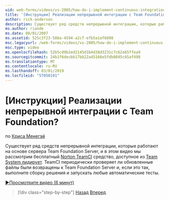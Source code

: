 ```yaml
---
uid: web-forms/videos/vs-2005/how-do-i-implement-continuous-integration-with-team-foundation
title: '[Инструкции] Реализации непрерывной интеграции с Team Foundation? | Документы Майкрософт'
author: rick-anderson
description: Существует ряд средств непрерывной интеграции, которые работают на основе сервера Team Foundation Server, и в этом видео мы рассмотрим бесплатный инструмент свободно Norton TeamCI...
ms.author: riande
ms.date: 08/01/2007
ms.assetid: 525c3f23-586a-4594-a2cf-efb5a1ef6898
msc.legacyurl: /web-forms/videos/vs-2005/how-do-i-implement-continuous-integration-with-team-foundation
msc.type: video
ms.openlocfilehash: 52b5cd9b2ed2145d1b4d38d3231c7c62a65ffea9
ms.sourcegitcommit: 24b1f6decbb17bb22a45166e5fdb0845c65af498
ms.translationtype: MT
ms.contentlocale: ru-RU
ms.lasthandoff: 03/01/2019
ms.locfileid: "57050191"
---
```

<a name="how-do-i-implement-continuous-integration-with-team-foundation"></a>[Инструкции] Реализации непрерывной интеграции с Team Foundation?
====================
по [Криса Менегэй](https://twitter.com/CMenegay)

Существует ряд средств непрерывной интеграции, которые работают на основе сервера Team Foundation Server, и в этом видео мы рассмотрим бесплатный [Norton TeamCI](http://teamsystemrocks.com/files/12/tools/entry1018.aspx) средство, доступное из [Team System лидирует](http://teamsystemrocks.com/). TeamCI периодически проверяет ли обновленные файлы были возвращены к Team Foundation Server и, если это так, выполните сборку решения и запускать любые автоматические тесты.

[&#9654;Просмотрите видео (6 минут)](https://channel9.msdn.com/Blogs/ASP-NET-Site-Videos/how-do-i-implement-continuous-integration-with-team-foundation)

> [!div class="step-by-step"]
> [Назад](how-do-i-discover-application-changes-prior-to-deployment.md)
> [Вперед](how-do-i-automate-testing-using-team-build.md)
